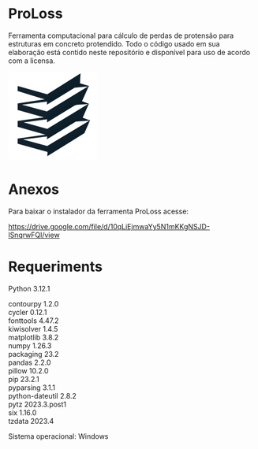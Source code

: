 # ProLoss

Ferramenta computacional para cálculo de perdas de protensão para estruturas em concreto protendido. Todo o código usado em sua elaboração está contido neste repositório e disponível para uso de acordo com a licensa.

![ProLoss](logo_proloss.png)

# Anexos

Para baixar o instalador da ferramenta ProLoss acesse:

https://drive.google.com/file/d/10qLiEjmwaYy5N1mKKgNSJD-lSnqrwFQl/view

# Requeriments

Python 3.12.1

contourpy       1.2.0  
cycler          0.12.1  
fonttools       4.47.2  
kiwisolver      1.4.5  
matplotlib      3.8.2  
numpy           1.26.3  
packaging       23.2  
pandas          2.2.0  
pillow          10.2.0  
pip             23.2.1  
pyparsing       3.1.1  
python-dateutil 2.8.2  
pytz            2023.3.post1  
six             1.16.0  
tzdata          2023.4

Sistema operacional: Windows
